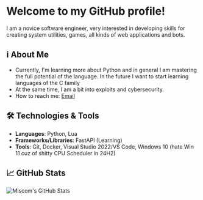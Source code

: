 # Welcome to my GitHub profile!

I am a novice software engineer, very interested in developing skills for creating system utilities, games, all kinds of web applications and bots.

## ℹ️ About Me
- Currently, I'm learning more about Python and in general I am mastering the full potential of the language. In the future I want to start learning languages of the C family
- At the same time, I am a bit into exploits and cybersecurity.
- How to reach me: [Email](mailto:s0lnyx.dev@gmail.com)

## 🛠️ Technologies & Tools
- **Languages**: Python, Lua
- **Frameworks/Libraries**: FastAPI (Learning)
- **Tools**: Git, Docker, Visual Studio 2022/VS Code, Windows 10 (hate Win 11 cuz of shitty CPU Scheduler in 24H2)

## 📈 GitHub Stats
![Miscom's GitHub Stats](https://github-readme-stats.vercel.app/api?username=S0lnyx&show_icons=true&theme=radical)
